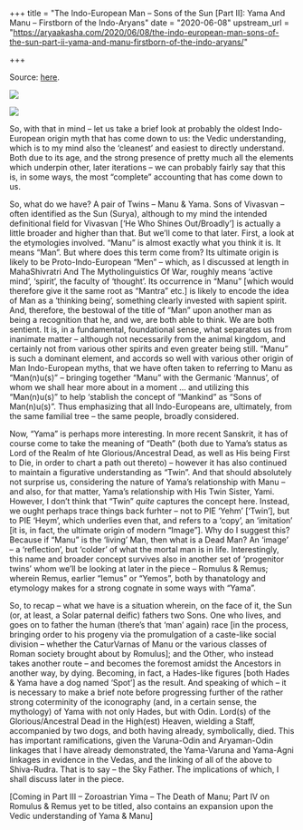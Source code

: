 +++
title = "The Indo-European Man – Sons of the Sun [Part II]: Yama And Manu – Firstborn of the Indo-Aryans"
date = "2020-06-08"
upstream_url = "https://aryaakasha.com/2020/06/08/the-indo-european-man-sons-of-the-sun-part-ii-yama-and-manu-firstborn-of-the-indo-aryans/"

+++

Source: [here](https://aryaakasha.com/2020/06/08/the-indo-european-man-sons-of-the-sun-part-ii-yama-and-manu-firstborn-of-the-indo-aryans/).



![](https://aryaakasha.files.wordpress.com/2020/06/manu-1.jpg)

![](https://aryaakasha.files.wordpress.com/2020/06/d9xzc8z-7323e6bb-1384-415a-ae03-16a7ec2736f1.jpg)

So, with that in mind – let us take a brief look at probably the oldest Indo-European origin myth that has come down to us: the Vedic understanding, which is to my mind also the ‘cleanest’ and easiest to directly understand. Both due to its age, and the strong presence of pretty much all the elements which underpin other, later iterations – we can probably fairly say that this is, in some ways, the most “complete” accounting that has come down to us.

So, what do we have? A pair of Twins – Manu & Yama. Sons of Vivasvan – often identified as the Sun (Surya), although to my mind the intended definitional field for Vivasvan \[‘He Who Shines Out/Broadly’\] is actually a little broader and higher than that. But we’ll come to that later. First, a look at the etymologies involved. “Manu” is almost exactly what you think it is. It means “Man”. But where does this term come from? Its ultimate origin is likely to be Proto-Indo-European “Men” – which, as I discussed at length in MahaShivratri And The Mytholinguistics Of War, roughly means ‘active mind’, ‘spirit’, the faculty of ‘thought’. Its occurrence in “Manu” \[which would therefore give it the same root as “Mantra” etc.\] is likely to encode the idea of Man as a ‘thinking being’, something clearly invested with sapient spirit. And, therefore, the bestowal of the title of “Man” upon another man as being a recognition that he, and we, are both able to think. We are both sentient. It is, in a fundamental, foundational sense, what separates us from inanimate matter – although not necessarily from the animal kingdom, and certainly not from various other spirits and even greater being still. “Manu” is such a dominant element, and accords so well with various other origin of Man Indo-European myths, that we have often taken to referring to Manu as “Man(n)u(s)” – bringing together “Manu” with the Germanic ‘Mannus’, of whom we shall hear more about in a moment … and utilizing this “Man(n)u(s)” to help ‘stablish the concept of “Mankind” as “Sons of Man(n)u(s)”. Thus emphasizing that all Indo-Europeans are, ultimately, from the same familial tree – the same people, broadly considered.

Now, “Yama” is perhaps more interesting. In more recent Sanskrit, it has of course come to take the meaning of “Death” (both due to Yama’s status as Lord of the Realm of hte Glorious/Ancestral Dead, as well as His being First to Die, in order to chart a path out thereto) – however it has also continued to maintain a figurative understanding as “Twin”. And that should absolutely not surprise us, considering the nature of Yama’s relationship with Manu – and also, for that matter, Yama’s relationship with His Twin Sister, Yami. However, I don’t think that “Twin” *quite* captures the concept here. Instead, we ought perhaps trace things back furhter – not to PIE ‘Yehm’ \[‘Twin’\], but to PIE ‘Heym’, which underlies even that, and refers to a ‘copy’, an ‘imitation’ \[it is, in fact, the ultimate origin of modern “Image”\]. Why do I suggest this? Because if “Manu” is the ‘living’ Man, then what is a Dead Man? An ‘image’ – a ‘reflection’, but ‘colder’ of what the mortal man is in life. Interestingly, this name and broader concept survives also in another set of ‘progenitor twins’ whom we’ll be looking at later in the piece – Romulus & Remus; wherein Remus, earlier “Iemus” or “Yemos”, both by thanatology and etymology makes for a strong cognate in some ways with “Yama”.

So, to recap – what we have is a situation wherein, on the face of it, the Sun (or, at least, a Solar paternal deific) fathers two Sons. One who lives, and goes on to father the human (there’s that ‘man’ again) race \[in the process, bringing order to his progeny via the promulgation of a caste-like social division – whether the CaturVarnas of Manu or the various classes of Roman society brought about by Romulus\]; and the Other, who instead takes another route – and becomes the foremost amidst the Ancestors in another way, by dying. Becoming, in fact, a Hades-like figures \[both Hades & Yama have a dog named ‘Spot’\] as the result. And speaking of which – it is necessary to make a brief note before progressing further of the rather strong coterminity of the iconography (and, in a certain sense, the mythology) of Yama with not only Hades, but with Odin. Lord(s) of the Glorious/Ancestral Dead in the High(est) Heaven, wielding a Staff, accompanied by two dogs, and both having already, symbolically, died. This has important ramifications, given the Varuna-Odin and Aryaman-Odin linkages that I have already demonstrated, the Yama-Varuna and Yama-Agni linkages in evidence in the Vedas, and the linking of all of the above to Shiva-Rudra. That is to say – the Sky Father. The implications of which, I shall discuss later in the piece.

\[Coming in Part III – Zoroastrian Yima – The Death of Manu; Part IV on Romulus & Remus yet to be titled, also contains an expansion upon the Vedic understanding of Yama & Manu\]